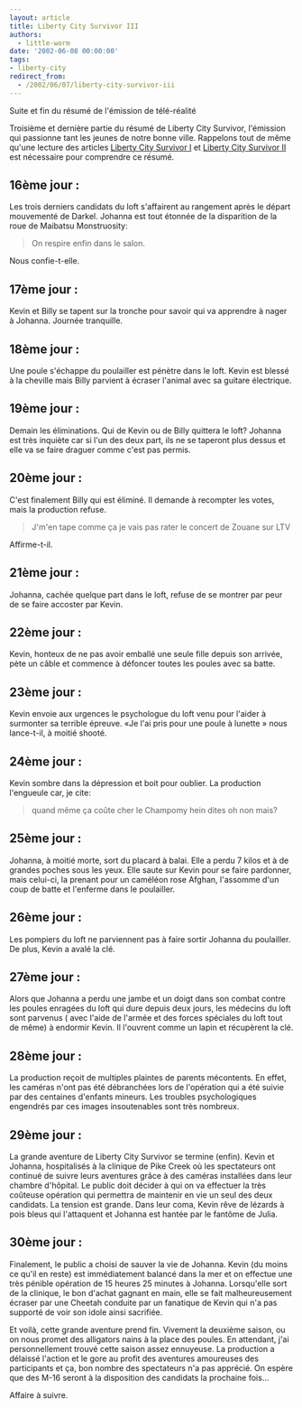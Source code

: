 ```yaml
---
layout: article
title: Liberty City Survivor III
authors:
  - little-worm
date: '2002-06-08 00:00:00'
tags:
- liberty-city
redirect_from:
  - /2002/06/07/liberty-city-survivor-iii
---
```


Suite et fin du résumé de l'émission de télé-réalité

Troisième et dernière partie du résumé de Liberty City Survivor, l'émission qui passionne tant les jeunes de notre bonne ville. Rappelons tout de même qu'une lecture des articles [Liberty City Survivor I](/2002/06/04/liberty-city-survivor-i/) et [Liberty City Survivor II](/2002/06/05/liberty-city-survivor-ii/) est nécessaire pour comprendre ce résumé.

## 16ème jour :

Les trois derniers candidats du loft s'affairent au rangement après le départ mouvementé de Darkel. Johanna est tout étonnée de la disparition de la roue de Maibatsu Monstruosity:

> On respire enfin dans le salon.

Nous confie-t-elle.

## 17ème jour :

Kevin et Billy se tapent sur la tronche pour savoir qui va apprendre à nager à Johanna. Journée tranquille.

## 18ème jour :

Une poule s'échappe du poulailler est pénètre dans le loft. Kevin est blessé à la cheville mais Billy parvient à écraser l'animal avec sa guitare électrique.

## 19ème jour :

Demain les éliminations. Qui de Kevin ou de Billy quittera le loft? Johanna est très inquiète car si l'un des deux part, ils ne se taperont plus dessus et elle va se faire draguer comme c'est pas permis.

## 20ème jour :

C'est finalement Billy qui est éliminé. Il demande à recompter les votes, mais la production refuse.

> J'm'en tape comme ça je vais pas rater le concert de Zouane sur LTV

Affirme-t-il.

## 21ème jour :

Johanna, cachée quelque part dans le loft, refuse de se montrer par peur de se faire accoster par Kevin.

## 22ème jour :

Kevin, honteux de ne pas avoir emballé une seule fille depuis son arrivée, pète un câble et commence à défoncer toutes les poules avec sa batte.

## 23ème jour :

Kevin envoie aux urgences le psychologue du loft venu pour l'aider à surmonter sa terrible épreuve. «Je l'ai pris pour une poule à lunette » nous lance-t-il, à moitié shooté.

## 24ème jour :

Kevin sombre dans la dépression et boit pour oublier. La production l'engueule car, je cite:

> quand même ça coûte cher le Champomy hein dites oh non mais?

## 25ème jour :

Johanna, à moitié morte, sort du placard à balai. Elle a perdu 7 kilos et à de grandes poches sous les yeux. Elle saute sur Kevin pour se faire pardonner, mais celui-ci, la prenant pour un caméléon rose Afghan, l'assomme d'un coup de batte et l'enferme dans le poulailler.

## 26ème jour :

Les pompiers du loft ne parviennent pas à faire sortir Johanna du poulailler. De plus, Kevin a avalé la clé.

## 27ème jour :

Alors que Johanna a perdu une jambe et un doigt dans son combat contre les poules enragées du loft qui dure depuis deux jours, les médecins du loft sont parvenus ( avec l'aide de l'armée et des forces spéciales du loft tout de même) à endormir Kevin. Il l'ouvrent comme un lapin et récupèrent la clé.

## 28ème jour :

La production reçoit de multiples plaintes de parents mécontents. En effet, les caméras n'ont pas été débranchées lors de l'opération qui a été suivie par des centaines d'enfants mineurs. Les troubles psychologiques engendrés par ces images insoutenables sont très nombreux.

## 29ème jour :

La grande aventure de Liberty City Survivor se termine (enfin). Kevin et Johanna, hospitalisés à la clinique de Pike Creek où les spectateurs ont continué de suivre leurs aventures grâce à des caméras installées dans leur chambre d'hôpital. Le public doit décider à qui on va effectuer la très coûteuse opération qui permettra de maintenir en vie un seul des deux candidats. La tension est grande. Dans leur coma, Kevin rêve de lézards à pois bleus qui l'attaquent et Johanna est hantée par le fantôme de Julia.

## 30ème jour :

Finalement, le public a choisi de sauver la vie de Johanna. Kevin (du moins ce qu'il en reste) est immédiatement balancé dans la mer et on effectue une très pénible opération de 15 heures 25 minutes à Johanna. Lorsqu'elle sort de la clinique, le bon d'achat gagnant en main, elle se fait malheureusement écraser par une Cheetah conduite par un fanatique de Kevin qui n'a pas supporté de voir son idole ainsi sacrifiée.

Et voilà, cette grande aventure prend fin. Vivement la deuxième saison, ou on nous promet des alligators nains à la place des poules. En attendant, j'ai personnellement trouvé cette saison assez ennuyeuse. La production a délaissé l'action et le gore au profit des aventures amoureuses des participants et ça, bon nombre des spectateurs n'a pas apprécié. On espère que des M-16 seront à la disposition des candidats la prochaine fois...

Affaire à suivre.